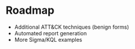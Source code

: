 # Roadmap
- Additional ATT&CK techniques (benign forms)
- Automated report generation
- More Sigma/KQL examples
